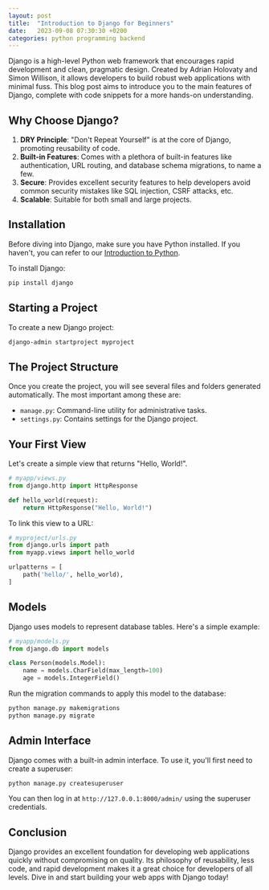 ```yaml
---
layout: post
title:  "Introduction to Django for Beginners"
date:   2023-09-08 07:30:30 +0200
categories: python programming backend
---
```


Django is a high-level Python web framework that encourages rapid development and clean, pragmatic design. Created by Adrian Holovaty and Simon Willison, it allows developers to build robust web applications with minimal fuss. This blog post aims to introduce you to the main features of Django, complete with code snippets for a more hands-on understanding.

## Why Choose Django?

1. **DRY Principle**: "Don't Repeat Yourself" is at the core of Django, promoting reusability of code.
2. **Built-in Features**: Comes with a plethora of built-in features like authentication, URL routing, and database schema migrations, to name a few.
3. **Secure**: Provides excellent security features to help developers avoid common security mistakes like SQL injection, CSRF attacks, etc.
4. **Scalable**: Suitable for both small and large projects.

## Installation

Before diving into Django, make sure you have Python installed. If you haven't, you can refer to our [Introduction to Python](link-to-python-intro).

To install Django:

```bash
pip install django
```

## Starting a Project

To create a new Django project:

```bash
django-admin startproject myproject
```

## The Project Structure

Once you create the project, you will see several files and folders generated automatically. The most important among these are:

- `manage.py`: Command-line utility for administrative tasks.
- `settings.py`: Contains settings for the Django project.

## Your First View

Let's create a simple view that returns "Hello, World!".

```python
# myapp/views.py
from django.http import HttpResponse

def hello_world(request):
    return HttpResponse("Hello, World!")
```

To link this view to a URL:

```python
# myproject/urls.py
from django.urls import path
from myapp.views import hello_world

urlpatterns = [
    path('hello/', hello_world),
]
```

## Models

Django uses models to represent database tables. Here's a simple example:

```python
# myapp/models.py
from django.db import models

class Person(models.Model):
    name = models.CharField(max_length=100)
    age = models.IntegerField()
```

Run the migration commands to apply this model to the database:

```bash
python manage.py makemigrations
python manage.py migrate
```

## Admin Interface

Django comes with a built-in admin interface. To use it, you'll first need to create a superuser:

```bash
python manage.py createsuperuser
```

You can then log in at `http://127.0.0.1:8000/admin/` using the superuser credentials.

## Conclusion

Django provides an excellent foundation for developing web applications quickly without compromising on quality. Its philosophy of reusability, less code, and rapid development makes it a great choice for developers of all levels. Dive in and start building your web apps with Django today!

<!-- Google tag (gtag.js) -->
<script async src="https://www.googletagmanager.com/gtag/js?id=G-LP19XK152R"></script>
<script>
  window.dataLayer = window.dataLayer || [];
  function gtag(){dataLayer.push(arguments);}
  gtag('js', new Date());
  gtag('config', 'G-LP19XK152R');
</script>
